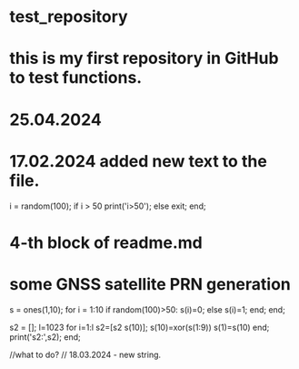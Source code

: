 # test_repository
# this is my first repository in GitHub to test functions.
# 25.04.2024

# 17.02.2024 added new text to the file.

i = random(100);
if i > 50
 print('i>50');
else
  exit;
end;


# 4-th block of readme.md
# some GNSS satellite PRN generation
s = ones(1,10);
for i = 1:10
 if random(100)>50:
  s(i)=0;
 else
  s(i)=1;
 end;
end;

s2 = [];
l=1023
for i=1:l
 s2=[s2 s(10)];
 s(10)=xor(s(1:9))
 s(1)=s(10)
end;
print('s2:',s2);
end;

//what to do?
// 18.03.2024 - new string.



